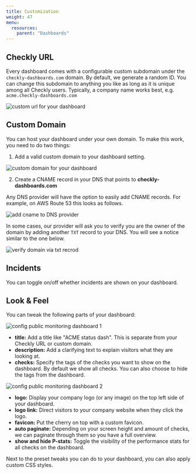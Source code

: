 ```yaml
---
title: Customization
weight: 47
menu:
  resources:
    parent: "Dashboards"
---
```


## Checkly URL

Every dashboard comes with a configurable custom subdomain under the `checkly-dashboards.com` domain. By default,
we generate a random ID. You can change this subdomain to anything you like as long as it is unique among all Checkly users.
Typically, a company name works best, e.g. `acme.checkly-dashboards.com`

![custom url for your dashboard](/docs/images/dashboards-v2/custom_url.png)


## Custom Domain

You can host your dashboard under your own domain. To make this work, you need to do two things:

1. Add a valid custom domain to your dashboard setting.

![custom domain for your dashboard](/docs/images/dashboards-v2/custom_domain.png)

2. Create a CNAME record in your DNS that points to **checkly-dashboards.com**

Any DNS provider will have the option to easily add CNAME records. For example, on AWS Route 53 this looks as follows.

![add cname to DNS provider](/docs/images/dashboards-v2/aws_cname.png)

In some cases, our provider will ask you to verify you are the owner of the domain by adding another `TXT` record to
your DNS. You will see a notice similar to the one below.

![verify domain via txt recrod](/docs/images/dashboards-v2/dashboards_txt_record.png)


## Incidents

You can toggle on/off whether incidents are shown on your dashboard.

## Look & Feel

You can tweak the following parts of your dashboard:

![config public monitoring dashboard 1](/docs/images/dashboards-v2/look_feel1.png)

- **title:** Add a title like "ACME status dash". This is separate from your Checkly URL or custom domain.
- **description:** Add a clarifying text to explain visitors what they are looking at.
- **checks:** Specify the tags of the checks you want to show on the dashboard. By default we show all checks.
  You can also choose to hide the tags from the dashboard.

![config public monitoring dashboard 2](/docs/images/dashboards-v2/look_feel2.png)

- **logo:** Display your company logo (or any image) on the top left side of your dashboard.
- **logo link:** Direct visitors to your company website when they click the logo.
- **favicon:** Put the cherry on top with a custom favicon.
- **auto paginate:** Depending on your screen height and amount of checks, we can paginate through them so you have a full overview.
- **show and hide P-stats:** Toggle the visibility of the performance stats for all checks on the dashboard.

Next to the preset tweaks you can do to your dashboard, you can also apply custom CSS styles.
